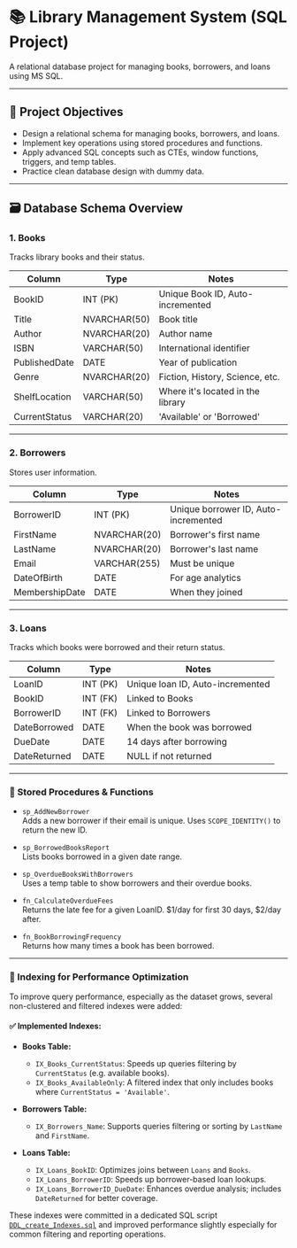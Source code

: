 # 📚 Library Management System (SQL Project)
A relational database project for managing books, borrowers, and loans using MS SQL.

---

## 🎯 Project Objectives
- Design a relational schema for managing books, borrowers, and loans.
- Implement key operations using stored procedures and functions.
- Apply advanced SQL concepts such as CTEs, window functions, triggers, and temp tables.
- Practice clean database design with dummy data.

---

## 🗃️ Database Schema Overview

### 1. **Books**
Tracks library books and their status.

| Column         | Type         | Notes                            |
|----------------|--------------|----------------------------------|
| BookID         | INT (PK)     | Unique Book ID, Auto-incremented |
| Title          | NVARCHAR(50) | Book title                       |
| Author         | NVARCHAR(20) | Author name                      |
| ISBN           | VARCHAR(50)  | International identifier         |
| PublishedDate  | DATE         | Year of publication              |
| Genre          | NVARCHAR(20) | Fiction, History, Science, etc.  |
| ShelfLocation  | VARCHAR(50)  | Where it's located in the library|
| CurrentStatus  | VARCHAR(20)  | 'Available' or 'Borrowed'        |

---

### 2. **Borrowers**
Stores user information.

| Column         | Type           | Notes                                      |
|----------------|----------------|--------------------------------------------|
| BorrowerID     | INT (PK)       | Unique borrower ID, Auto-incremented       |
| FirstName      | NVARCHAR(20)   | Borrower's first name                      |
| LastName       | NVARCHAR(20)   | Borrower's last name                       |
| Email          | VARCHAR(255)   | Must be unique                             |
| DateOfBirth    | DATE           | For age analytics                          |
| MembershipDate | DATE           | When they joined                           |

---

### 3. **Loans**
Tracks which books were borrowed and their return status.

| Column         | Type     | Notes                                      |
|----------------|----------|--------------------------------------------|
| LoanID         | INT (PK) | Unique loan ID, Auto-incremented           |
| BookID         | INT (FK) | Linked to Books                            |
| BorrowerID     | INT (FK) | Linked to Borrowers                        |
| DateBorrowed   | DATE     | When the book was borrowed                 |
| DueDate        | DATE     | 14 days after borrowing                    |
| DateReturned   | DATE     | NULL if not returned                       |

---

### 🔹 Stored Procedures & Functions

- `sp_AddNewBorrower`  
  Adds a new borrower if their email is unique. Uses `SCOPE_IDENTITY()` to return the new ID.

- `sp_BorrowedBooksReport`  
  Lists books borrowed in a given date range.

- `sp_OverdueBooksWithBorrowers`  
  Uses a temp table to show borrowers and their overdue books.

- `fn_CalculateOverdueFees`  
  Returns the late fee for a given LoanID. $1/day for first 30 days, $2/day after.

- `fn_BookBorrowingFrequency`  
  Returns how many times a book has been borrowed.

---

### 🔸 Indexing for Performance Optimization

To improve query performance, especially as the dataset grows, several non-clustered and filtered indexes were added:

#### ✅ Implemented Indexes:

- **Books Table:**
  - `IX_Books_CurrentStatus`: Speeds up queries filtering by `CurrentStatus` (e.g. available books).
  - `IX_Books_AvailableOnly`: A filtered index that only includes books where `CurrentStatus = 'Available'`.

- **Borrowers Table:**
  - `IX_Borrowers_Name`: Supports queries filtering or sorting by `LastName` and `FirstName`.

- **Loans Table:**
  - `IX_Loans_BookID`: Optimizes joins between `Loans` and `Books`.
  - `IX_Loans_BorrowerID`: Speeds up borrower-based loan lookups.
  - `IX_Loans_BorrowerID_DueDate`: Enhances overdue analysis; includes `DateReturned` for better coverage.

These indexes were committed in a dedicated SQL script [`DDL_create_Indexes.sql`](https://github.com/SaifKhalifa/library-management-system/blob/main/sql/DDL_create_Indexes.sql) and improved performance slightly especially for common filtering and reporting operations.
